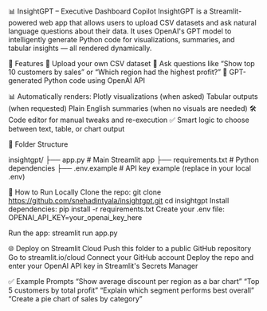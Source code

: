 📊 InsightGPT – Executive Dashboard Copilot
InsightGPT is a Streamlit-powered web app that allows users to upload CSV datasets and ask natural language questions about their data. It uses OpenAI's GPT model to intelligently generate Python code for visualizations, summaries, and tabular insights — all rendered dynamically.

🚀 Features
🔄 Upload your own CSV dataset
💬 Ask questions like “Show top 10 customers by sales” or “Which region had the highest profit?”
🧠 GPT-generated Python code using OpenAI API

📊 Automatically renders:
Plotly visualizations (when asked)
Tabular outputs (when requested)
Plain English summaries (when no visuals are needed)
🛠️ Code editor for manual tweaks and re-execution
✅ Smart logic to choose between text, table, or chart output

📂 Folder Structure

insightgpt/
├── app.py                 # Main Streamlit app
├── requirements.txt       # Python dependencies
├── .env.example           # API key example (replace in your local .env)

🔧 How to Run Locally
Clone the repo:
git clone https://github.com/snehadintyala/insightgpt.git
cd insightgpt
Install dependencies:
pip install -r requirements.txt
Create your .env file:
OPENAI_API_KEY=your_openai_key_here

Run the app:
streamlit run app.py

🌐 Deploy on Streamlit Cloud
Push this folder to a public GitHub repository
Go to streamlit.io/cloud
Connect your GitHub account
Deploy the repo and enter your OpenAI API key in Streamlit's Secrets Manager

✅ Example Prompts
“Show average discount per region as a bar chart”
“Top 5 customers by total profit”
“Explain which segment performs best overall”
“Create a pie chart of sales by category”
